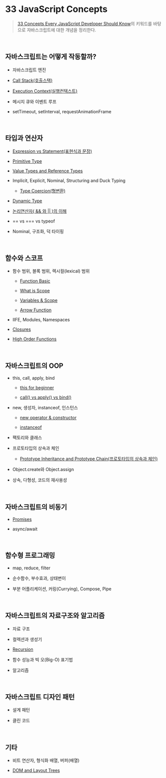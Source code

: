 # 33 JavaScript Concepts

> [33 Concepts Every JavaScript Developer Should Know](https://github.com/leonardomso/33-js-concepts)의 키워드를 바탕으로 자바스크립트에 대한 개념을 정리한다.

<br />

## 자바스크립트는 어떻게 작동할까?

- 자바스크립트 엔진

- [Call Stack(호출스택)](./33concepts/callstack.md)

- [Execution Context(실행컨텍스트)](./33concepts/execution-context.md)

- 메시지 큐와 이벤트 루프

- setTimeout, setInterval, requestAnimationFrame

<br />

## 타입과 연산자

- [Expression vs Statement(표현식과 문장)](./33concepts/expression&statement.md)

- [Primitive Type](./33concepts/primitivetype.md)

- [Value Types and Reference Types](./33concepts/valueType-vs-referenceType.md)

- Implicit, Explicit, Nominal, Structuring and Duck Typing

  - [Type Coercion(형변환)](./33concepts/coercion.md)

- [Dynamic Type](./33concepts/dynamicType.md)

- [논리연산자( && 와 || )의 이해](./33concepts/logical_operator.md)

- == vs === vs typeof

- Nominal, 구조화, 덕 타이핑

<br />

## 함수와 스코프

- 함수 범위, 블록 범위, 렉시컬(lexical) 범위

  - [Function Basic](./33concepts/function_basic.md)

  - [What is Scope](./33concepts/scope.md)

  - [Variables & Scope](./33concepts/variables_scope_hoisting.md)

  - [Arrow Function](./33concepts/arrowfunction.md)

- IIFE, Modules, Namespaces

- [Closures](./33concepts/closure.md)

- [High Order Functions](./33concepts/highOrderFunctions.md)

<br />

## 자바스크립트의 OOP

- this, call, apply, bind

  - [this for beginner](./33concepts/this.md)

  - [call() vs apply() vs bind()](./33concepts/call_apply_bind.md)

- new, 생성자, instanceof, 인스턴스

  - [new operator & constructor](./33concepts/constructor.md)

  - [instanceof](./33concepts/instanceof.md)

- 팩토리와 클래스

- 프로토타입의 상속과 체인

  - [Prototype Inheritance and Prototype Chain(프로토타입의 상속과 체인)](./33concepts/prototype.md)

- Object.create와 Object.assign

- 상속, 다형성, 코드의 재사용성

<br />

## 자바스크립트의 비동기

- [Promises](./33concepts/promises.md)

- async/await

<br />

## 함수형 프로그래밍

- map, reduce, filter

- 순수함수, 부수효과, 상태변이

- 부분 어플리케이션, 커링(Currying), Compose, Pipe

<br />

## 자바스크립트의 자료구조와 알고리즘

- 자료 구조

- 컬렉션과 생성기

- [Recursion](./33concepts/recursion.md)

- 함수 성능과 빅 오(Big-O) 표기법

- 알고리즘

<br />

## 자바스크립트 디자인 패턴

- 설계 패턴

- 클린 코드

<br />

## 기타

- 비트 연산자, 형식화 배열, 버퍼(배열)

- [DOM and Layout Trees](./33concepts/dom.md)
